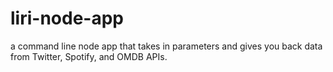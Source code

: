 # liri-node-app
a command line node app that takes in parameters and gives you back data from Twitter, Spotify, and OMDB APIs.
